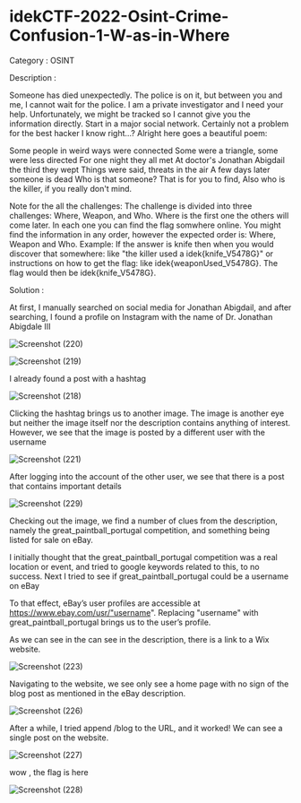 # idekCTF-2022-Osint-Crime-Confusion-1-W-as-in-Where

Category : OSINT

Description : 

Someone has died unexpectedly. The police is on it, but between you and me, I cannot wait for the police. I am a private investigator and I need your help. Unfortunately, we might be tracked so I cannot give you the information directly. Start in a major social network. Certainly not a problem for the best hacker I know right...? Alright here goes a beautiful poem:

Some people in weird ways were connected
Some were a triangle, some were less directed
For one night they all met
At doctor's Jonathan Abigdail the third they wept 
Things were said, threats in the air
A few days later someone is dead
Who is that someone? That is for you to find,
Also who is the killer, if you really don't mind.

Note for the all the challenges: The challenge is divided into three challenges: Where, Weapon, and Who. Where is the first one the others will come later. In each one you can find the flag somwhere online. You might find the information in any order, however the expected order is: Where, Weapon and Who. Example: If the answer is knife then when you would discover that somewhere: like "the killer used a idek{knife_V5478G}" or instructions on how to get the flag: like idek{weaponUsed_V5478G}. The flag would then be idek{knife_V5478G}.


Solution : 

At first, I manually searched on social media for Jonathan Abigdail, and after searching, I found a profile on Instagram with the name of Dr. Jonathan Abigdale III

![Screenshot (220)](https://user-images.githubusercontent.com/80649768/221230296-a58fba85-dd22-4897-8c90-4a3ee75946de.png)

![Screenshot (219)](https://user-images.githubusercontent.com/80649768/221231935-95710fb0-9903-4dc2-88eb-6e165f898aaa.png)




I already found a post with a hashtag

![Screenshot (218)](https://user-images.githubusercontent.com/80649768/221231962-9f4d5f61-f092-4570-8829-8f745ca6c330.png)


Clicking the hashtag brings us to another image. The image is another eye but neither the image itself nor the description contains anything of interest. However, we see that the image is posted by a different user with the username

![Screenshot (221)](https://user-images.githubusercontent.com/80649768/221232776-48609fb1-8128-4fa7-90ba-dfc60d03e427.png)


After logging into the account of the other user, we see that there is a post that contains important details

![Screenshot (229)](https://user-images.githubusercontent.com/80649768/221233560-57e6b853-49db-4a84-b91e-d3f6a3478e93.png)

Checking out the image, we find a number of clues from the description, namely the great_paintball_portugal competition, and something being listed for sale on eBay.

I initially thought that the great_paintball_portugal competition was a real location or event, and tried to google keywords related to this, to no success. Next I tried to see if great_paintball_portugal could be a username on eBay

To that effect, eBay’s user profiles are accessible at https://www.ebay.com/usr/"username". Replacing "username" with great_paintball_portugal brings us to the user’s profile.

As we can see in the can see in the description, there is a link to a Wix website.

![Screenshot (223)](https://user-images.githubusercontent.com/80649768/221235170-819ca4f0-062c-4f4b-b4e9-2de6fb1ca343.png)

Navigating to the website, we see only see a home page with no sign of the blog post as mentioned in the eBay description.

![Screenshot (226)](https://user-images.githubusercontent.com/80649768/221236779-9a054ced-ad4c-4dc3-955a-68e2973b3baf.png)

After a while, I tried append /blog to the URL, and it worked! We can see a single post on the website.

![Screenshot (227)](https://user-images.githubusercontent.com/80649768/221236819-79494734-6ab2-464b-97be-36d1d387e5e8.png)

wow , the flag is here


![Screenshot (228)](https://user-images.githubusercontent.com/80649768/221237291-8c8bd6ca-b613-49de-8aa1-812b0086e0a6.png)





